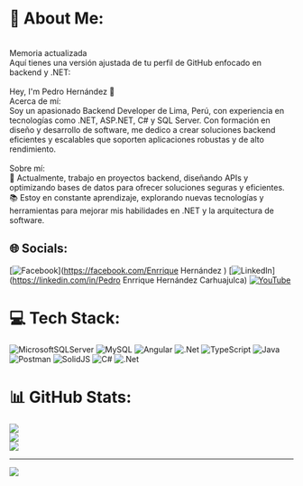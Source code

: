 # 💫 About Me:
<br>Memoria actualizada<br>Aquí tienes una versión ajustada de tu perfil de GitHub enfocado en backend y .NET:<br><br>Hey, I'm Pedro Hernández 👋<br>Acerca de mí:<br>Soy un apasionado Backend Developer de Lima, Perú, con experiencia en tecnologías como .NET, ASP.NET, C# y SQL Server. Con formación en diseño y desarrollo de software, me dedico a crear soluciones backend eficientes y escalables que soporten aplicaciones robustas y de alto rendimiento.<br><br>Sobre mí:<br>🔧 Actualmente, trabajo en proyectos backend, diseñando APIs y optimizando bases de datos para ofrecer soluciones seguras y eficientes.<br>📚 Estoy en constante aprendizaje, explorando nuevas tecnologías y herramientas para mejorar mis habilidades en .NET y la arquitectura de software.


## 🌐 Socials:
[![Facebook](https://img.shields.io/badge/Facebook-%231877F2.svg?logo=Facebook&logoColor=white)](https://facebook.com/Enrrique Hernández ) [![LinkedIn](https://img.shields.io/badge/LinkedIn-%230077B5.svg?logo=linkedin&logoColor=white)](https://linkedin.com/in/Pedro Enrrique Hernández Carhuajulca) [![YouTube](https://img.shields.io/badge/YouTube-%23FF0000.svg?logo=YouTube&logoColor=white)](https://youtube.com/@@dracod_) 

# 💻 Tech Stack:
![MicrosoftSQLServer](https://img.shields.io/badge/Microsoft%20SQL%20Server-CC2927?style=for-the-badge&logo=microsoft%20sql%20server&logoColor=white) ![MySQL](https://img.shields.io/badge/mysql-4479A1.svg?style=for-the-badge&logo=mysql&logoColor=white) ![Angular](https://img.shields.io/badge/angular-%23DD0031.svg?style=for-the-badge&logo=angular&logoColor=white) ![.Net](https://img.shields.io/badge/.NET-5C2D91?style=for-the-badge&logo=.net&logoColor=white) ![TypeScript](https://img.shields.io/badge/typescript-%23007ACC.svg?style=for-the-badge&logo=typescript&logoColor=white) ![Java](https://img.shields.io/badge/java-%23ED8B00.svg?style=for-the-badge&logo=openjdk&logoColor=white) ![Postman](https://img.shields.io/badge/Postman-FF6C37?style=for-the-badge&logo=postman&logoColor=white) ![SolidJS](https://img.shields.io/badge/SolidJS-2c4f7c?style=for-the-badge&logo=solid&logoColor=c8c9cb) ![C#](https://img.shields.io/badge/c%23-%23239120.svg?style=for-the-badge&logo=csharp&logoColor=white) ![.Net](https://img.shields.io/badge/.NET-5C2D91?style=for-the-badge&logo=.net&logoColor=white)
# 📊 GitHub Stats:
![](https://github-readme-stats.vercel.app/api?username=DraCod2002&theme=tokyonight&hide_border=false&include_all_commits=false&count_private=false)<br/>
![](https://github-readme-streak-stats.herokuapp.com/?user=DraCod2002&theme=tokyonight&hide_border=false)<br/>
![](https://github-readme-stats.vercel.app/api/top-langs/?username=DraCod2002&theme=tokyonight&hide_border=false&include_all_commits=false&count_private=false&layout=compact)

---
[![](https://visitcount.itsvg.in/api?id=DraCod2002&icon=0&color=0)](https://visitcount.itsvg.in)

<!-- Proudly created with GPRM ( https://gprm.itsvg.in ) -->
